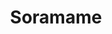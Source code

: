 ---
title: "Soramame"
startDate: "2025.04"
endDate:
description: "予備校の模擬試験などで使える、QRコードでの受付システムを作成しました。"
---